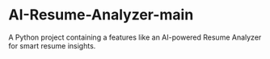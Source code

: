 # AI-Resume-Analyzer-main
A Python project containing a features like an AI-powered Resume Analyzer for smart resume insights.
